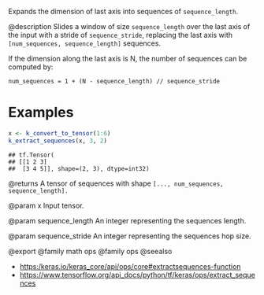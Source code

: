 Expands the dimension of last axis into sequences of `sequence_length`.

@description
Slides a window of size `sequence_length` over the last axis of the input
with a stride of `sequence_stride`, replacing the last axis with
`[num_sequences, sequence_length]` sequences.

If the dimension along the last axis is N, the number of sequences can be
computed by:

`num_sequences = 1 + (N - sequence_length) // sequence_stride`

# Examples

```r
x <- k_convert_to_tensor(1:6)
k_extract_sequences(x, 3, 2)
```

```
## tf.Tensor(
## [[1 2 3]
##  [3 4 5]], shape=(2, 3), dtype=int32)
```

@returns
A tensor of sequences with shape `[..., num_sequences, sequence_length].`

@param x
Input tensor.

@param sequence_length
An integer representing the sequences length.

@param sequence_stride
An integer representing the sequences hop size.

@export
@family math ops
@family ops
@seealso
+ <https:/keras.io/keras_core/api/ops/core#extractsequences-function>
+ <https://www.tensorflow.org/api_docs/python/tf/keras/ops/extract_sequences>
